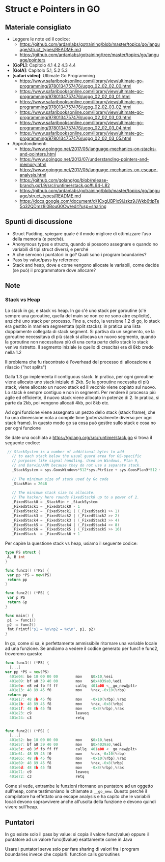 # Struct e Pointers in GO

## Materiale consigliato

* Leggere le note ed il codice:
  * https://github.com/ardanlabs/gotraining/blob/master/topics/go/language/struct_types/README.md
  * https://github.com/ardanlabs/gotraining/tree/master/topics/go/language/pointers
* **[GoPL]**: Capitolo 4.1 4.2 4.3 4.4
* **[GoIA]**: Capitolo 5.1, 5.2 5.3
* **[safari video]**: Ultimate Go Programming 
  * https://www.safaribooksonline.com/library/view/ultimate-go-programming/9780134757476/ugpg_02_02_02_00.html
  * https://www.safaribooksonline.com/library/view/ultimate-go-programming/9780134757476/ugpg_02_02_03_01.html
  * https://www.safaribooksonline.com/library/view/ultimate-go-programming/9780134757476/ugpg_02_02_03_02.html
  * https://www.safaribooksonline.com/library/view/ultimate-go-programming/9780134757476/ugpg_02_02_03_03.html
  * https://www.safaribooksonline.com/library/view/ultimate-go-programming/9780134757476/ugpg_02_02_03_04.html
  * https://www.safaribooksonline.com/library/view/ultimate-go-programming/9780134757476/ugpg_02_02_03_05.html
* Approfondimenti:
  * https://www.goinggo.net/2017/05/language-mechanics-on-stacks-and-pointers.html
  * https://www.goinggo.net/2013/07/understanding-pointers-and-memory.html
  * https://www.goinggo.net/2017/05/language-mechanics-on-escape-analysis.html
  * https://github.com/golang/go/blob/release-branch.go1.9/src/runtime/stack.go#L64-L82
  * https://github.com/ardanlabs/gotraining/blob/master/topics/go/language/struct_types/README.md
  * https://docs.google.com/document/d/1CxgUBPlx9iJzkz9JWkb6tIpTe5q32QDmz8l0BouG0Cw/edit?usp=sharing
  
## Spunti di discussione
* Struct Padding, spiegare quale é il modo migliore di ottimizzare l’uso della memoria (e perché). 
* Anonymous types e structs, quando si possono assegnare e quando no variabili di tipi struct diversi, e perché
* A che servono i puntatori in go? Quali sono i program boundaries?
* Pass by value/pass by reference
* Stack and heap, dove e come vengono allocate le variabili, come decide (se puó) il programmatore dove allocare?

## Note

### Stack vs Heap
Lo stack in go, e stack vs heap. 
In go c'è uno stack per goroutine (c'é sempre una goroutine, quella del main se non ce ne sono atre esplicite), anziché uno stack per processo. 
Fino a, credo, la versione 1.2 di go, lo stack era gestito in maniera segmentata (split stacks): in pratica una lista doppiamente collegata di stack segment. 
Si partiva da un segmento, se la goroutine necessitava di più stack si allocava un nuovo segmento, quando la goroutine non necessitava più di una certa parte dello stack lo stack veniva ristretto. 
Il segmento iniziale (e quello di crescita) era di 8kb credo nella 1.2

Il problema che fu riscontrato è l'overhead del processo di allocazione e rilascio ("hot splits")

Dalla 1.3 go implementa il contiguous stack. In pratica, per ogni goroutine viene allocato uno stack iniziale di 2kb. 
Se la goroutine necessita di più stack, viene allocato un nuovo stack ed il vecchio viene copiato sul nuovo. 
Lo stack è sempre contiguo e non in segmenti. Per rendere il processo più agile ed efficiente, il nuovo stack viene allocato in potenze di 2. 
In pratica, si parte da 2kb, poi vengono allocati 4kb, poi 8kb etc.

Ad ogni funzione viene assegnato un pezzo dello stack (stack frame), che ha una dimensione nota a compile time (potenzialmente diverso per ogni stack frame). 
In questo modo go sa cosa puó gestire sullo stack e cosa no per ogni funzione

Se date una occhiata a https://golang.org/src/runtime/stack.go si trova il seguente codice:

```go
 // StackSystem is a number of additional bytes to add
   // to each stack below the usual guard area for OS-specific
   // purposes like signal handling. Used on Windows, Plan 9,
   // and Darwin/ARM because they do not use a separate stack.
   _StackSystem = sys.GoosWindows*512*sys.PtrSize + sys.GoosPlan9*512 + sys.GoosDarwin*sys.GoarchArm*1024
  
   // The minimum size of stack used by Go code
   _StackMin = 2048
  
   // The minimum stack size to allocate.
   // The hackery here rounds FixedStack0 up to a power of 2.
   _FixedStack0 = _StackMin + _StackSystem
   _FixedStack1 = _FixedStack0 - 1
   _FixedStack2 = _FixedStack1 | (_FixedStack1 >> 1)
   _FixedStack3 = _FixedStack2 | (_FixedStack2 >> 2)
   _FixedStack4 = _FixedStack3 | (_FixedStack3 >> 4)
   _FixedStack5 = _FixedStack4 | (_FixedStack4 >> 8)
   _FixedStack6 = _FixedStack5 | (_FixedStack5 >> 16)
   _FixedStack  = _FixedStack6 + 1
```
Per capire la questione stack vs heap, usiamo il seguente codice:
```go
type PS struct {
 A, B int
}

func func1() (*PS) {
 var pp *PS = new(PS)
 return pp
}

func func2() (*PS) {
 var p PS
 return &p
}

func main() {
 p1 := func1()
 p2 := func2()
 fmt.Printf("p1 = %x\np2 = %x\n", p1, p2)
}
```

In go, come si sa, è perfettamente ammissibile ritornare una variable locale ad una funzione. Se andiamo a vedere il codice generato per func1 e func2, troveremo questo:
```go
func func1() (*PS) {
  [...]
var pp *PS = new(PS)
  401e04: be 10 00 00 00        mov    $0x10,%esi
  401e09: bf a0 39 40 00        mov    $0x4039a0,%edi
  401e0e: e8 ed fb ff ff        callq  401a00 <__go_new@plt>
  401e13: 48 89 45 f0           mov    %rax,-0x10(%rbp)
 return pp
  401e17: 48 8b 45 f0           mov    -0x10(%rbp),%rax
  401e1b: 48 89 45 f8           mov    %rax,-0x8(%rbp)
  401e1f: 48 8b 45 f8           mov    -0x8(%rbp),%rax
  401e23: c9                    leaveq 
  401e24: c3                    retq   


func func2() (*PS) {
  [...]
  401e52: be 10 00 00 00        mov    $0x10,%esi
  401e57: bf a0 39 40 00        mov    $0x4039a0,%edi
  401e5c: e8 9f fb ff ff        callq  401a00 <__go_new@plt>
  401e61: 48 89 45 f0           mov    %rax,-0x10(%rbp)
  401e65: 48 8b 45 f0           mov    -0x10(%rbp),%rax
  401e69: 48 89 45 f8           mov    %rax,-0x8(%rbp)
  401e6d: 48 8b 45 f8           mov    -0x8(%rbp),%rax
  401e71: c9                    leaveq 
  401e72: c3                    retq
```

Come si vede, entrambe le funzioni ritornano un puntatore ad un oggetto sull'heap, come testimoniano le chiamate a `__go_new`. Questo perché il compilatore ha effettato una escape analysis e ha capito che le variabili locali devono sopravvivere anche all'uscita della funzione e devono quindi vivere sull'heap.

## Puntatori

In go esiste solo il pass by value: si copia il valore func(value) oppure il puntatore ad un valore func(&value) esattamente come in Java

Usare i puntatori serve solo per fare sharing di valori fra i program boundaries invece che copiarli:
function calls
goroutines

